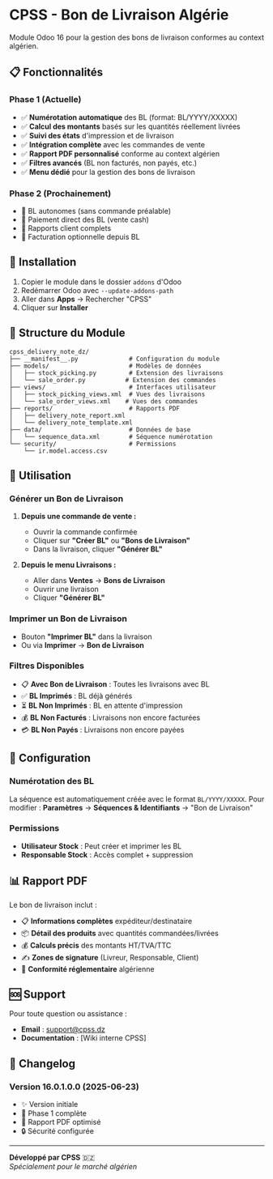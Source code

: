 # CPSS - Bon de Livraison Algérie

Module Odoo 16 pour la gestion des bons de livraison conformes au context  algérien.

## 📋 Fonctionnalités

### Phase 1 (Actuelle)
- ✅ **Numérotation automatique** des BL (format: BL/YYYY/XXXXX)
- ✅ **Calcul des montants** basés sur les quantités réellement livrées
- ✅ **Suivi des états** d'impression et de livraison
- ✅ **Intégration complète** avec les commandes de vente
- ✅ **Rapport PDF personnalisé** conforme au context  algérien
- ✅ **Filtres avancés** (BL non facturés, non payés, etc.)
- ✅ **Menu dédié** pour la gestion des bons de livraison

### Phase 2 (Prochainement)
- 🔄 BL autonomes (sans commande préalable)
- 🔄 Paiement direct des BL (vente cash)
- 🔄 Rapports client complets
- 🔄 Facturation optionnelle depuis BL

## 🚀 Installation

1. Copier le module dans le dossier `addons` d'Odoo
2. Redémarrer Odoo avec `--update-addons-path`
3. Aller dans **Apps** → Rechercher "CPSS"
4. Cliquer sur **Installer**

## 📁 Structure du Module

```
cpss_delivery_note_dz/
├── __manifest__.py              # Configuration du module
├── models/                      # Modèles de données
│   ├── stock_picking.py         # Extension des livraisons
│   └── sale_order.py           # Extension des commandes
├── views/                       # Interfaces utilisateur
│   ├── stock_picking_views.xml  # Vues des livraisons
│   └── sale_order_views.xml    # Vues des commandes
├── reports/                     # Rapports PDF
│   ├── delivery_note_report.xml
│   └── delivery_note_template.xml
├── data/                        # Données de base
│   └── sequence_data.xml        # Séquence numérotation
└── security/                    # Permissions
    └── ir.model.access.csv
```

## 🎯 Utilisation

### Générer un Bon de Livraison

1. **Depuis une commande de vente :**
   - Ouvrir la commande confirmée
   - Cliquer sur **"Créer BL"** ou **"Bons de Livraison"**
   - Dans la livraison, cliquer **"Générer BL"**

2. **Depuis le menu Livraisons :**
   - Aller dans **Ventes** → **Bons de Livraison**
   - Ouvrir une livraison
   - Cliquer **"Générer BL"**

### Imprimer un Bon de Livraison

- Bouton **"Imprimer BL"** dans la livraison
- Ou via **Imprimer** → **Bon de Livraison**

### Filtres Disponibles

- 📋 **Avec Bon de Livraison** : Toutes les livraisons avec BL
- ✅ **BL Imprimés** : BL déjà générés
- ⏳ **BL Non Imprimés** : BL en attente d'impression
- 💰 **BL Non Facturés** : Livraisons non encore facturées
- 💳 **BL Non Payés** : Livraisons non encore payées

## 🔧 Configuration

### Numérotation des BL
La séquence est automatiquement créée avec le format `BL/YYYY/XXXXX`.
Pour modifier : **Paramètres** → **Séquences & Identifiants** → "Bon de Livraison"

### Permissions
- **Utilisateur Stock** : Peut créer et imprimer les BL
- **Responsable Stock** : Accès complet + suppression

## 📊 Rapport PDF

Le bon de livraison inclut :

- 📋 **Informations complètes** expéditeur/destinataire
- 📦 **Détail des produits** avec quantités commandées/livrées
- 💰 **Calculs précis** des montants HT/TVA/TTC
- ✍️ **Zones de signature** (Livreur, Responsable, Client)
- 🏢 **Conformité réglementaire** algérienne

## 🆘 Support

Pour toute question ou assistance :
- **Email** : support@cpss.dz
- **Documentation** : [Wiki interne CPSS]

## 📝 Changelog

### Version 16.0.1.0.0 (2025-06-23)
- ✨ Version initiale
- 🎯 Phase 1 complète
- 📄 Rapport PDF optimisé
- 🔒 Sécurité configurée

---

**Développé par CPSS** 🇩🇿  
*Spécialement pour le marché algérien*
